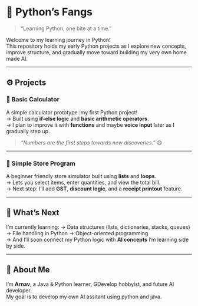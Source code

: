 # 🐍 Python’s Fangs  
> “Learning Python, one bite at a time.”  

Welcome to my learning journey in Python!  
This repository holds my early Python projects as I explore new concepts, improve structure, and gradually move toward building my very own home made AI. 

---

## ⚙️ Projects  

### 🧮 Basic Calculator  
A simple calculator prototype :my first Python project!  
-> Built using **if-else logic** and **basic arithmetic operators**.  
-> I plan to improve it with **functions** and maybe **voice input** later as I gradually step up.  
> _“Numbers are the first steps towards new discoveries.”_ 😄

---

### 🏪 Simple Store Program  
A beginner friendly store simulator built using **lists** and **loops**.  
-> Lets you select items, enter quantities, and view the total bill.  
-> Next step: I’ll add **GST**, **discount logic**, and a **receipt printout** feature.  

---

## 🚀 What’s Next  
I’m currently learning:
-> Data structures (lists, dictionaries, stacks, queues)
-> File handling in Python
-> Object-oriented programming  
-> And I’ll soon connect my Python logic with **AI concepts** I’m learning side by side.

---

## 💬 About Me  
I’m **Arnav**, a Java & Python learner, GDevelop hobbyist, and future AI developer.  
My goal is to develop my own AI assitant using python and java. 
